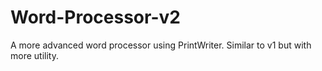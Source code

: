 # Word-Processor-v2

A more advanced word processor using PrintWriter. Similar to v1 but with more utility.
